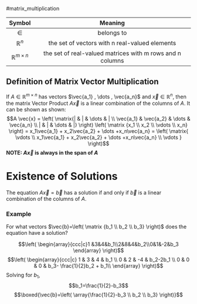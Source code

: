 #matrix_multiplication 

|           Symbol          	|                          Meaning                          	|
|:-------------------------:	|:---------------------------------------------------------:	|
|           $\in$           	|                         belongs to                        	|
|       $\mathbb{R}^n$      	|       the set of vectors with n real-valued elements      	|
| $\mathbb{R}^{m \times n}$ 	| the set of real-valued matrices with m rows and n columns 	|

## Definition of Matrix Vector Multiplication
If $A \in \mathbb{R}^{m \times n}$ has vectors $\vec{a_1} , \dots , \vec{a_n}$ and $\vec{x} \in \mathbb{R}^{n},$ then the matrix Vector Product $A \vec{x}$ is a linear combination of the columns of $A$. It can be shown as shown:
$$A \vec{x} = \left( \matrix{| & | & \dots & | \\ \vec{a_1} & \vec{a_2} & \dots & \vec{a_n} \\ | & | & \dots & |} \right) \left( \matrix {x_1 \\ x_2 \\ \vdots \\ x_n}  \right) = x_1\vec{a_1} + x_2\vec{a_2} + \dots +x_n\vec{a_n} = \left( \matrix{ \vdots   \\ x_1\vec{a_1} + x_2\vec{a_2} + \dots +x_n\vec{a_n} \\  \vdots } \right)$$
**NOTE: $A \vec{x}$ is always in the span of $A$**

# Existence of Solutions

The equation $A \vec{x} = \vec{b}$ has a solution if and only if $\vec{b}$ is a linear combination of the columns of $A$.

### Example
For what vectors $\vec{b}=\left( \matrix {b_1 \\ b_2 \\ b_3}  \right)$ does the equation have a solution?

$$\left( \begin{array}{ccc|c}1 &3&4&b_1\\2&8&4&b_2\\0&1&-2&b_3 \end{array} \right)$$
$$\left( \begin{array}{ccc|c} 1 & 3 & 4 & b_1 \\ 0 & 2 & -4 & b_2-2b_1 \\ 0 & 0 & 0 & b_3- \frac{1}{2}b_2 + b_1\\ \end{array} \right)$$
Solving for $b_1$,
$$b_1=\frac{1}{2}-b_3$$
$$\boxed{\vec{b}=\left( \array{\frac{1}{2}-b_3 \\ b_2 \\ b_3} \right)}$$
